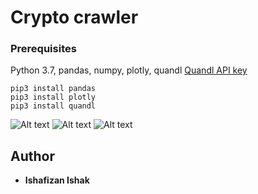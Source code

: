 # Crypto crawler
### Prerequisites
Python 3.7, pandas, numpy, plotly, quandl
[Quandl API key](https://docs.quandl.com/docs/getting-started)

```
pip3 install pandas
pip3 install plotly
pip3 install quandl
```

![Alt text](relative/path/to/img.jpg?raw=true "Title")
![Alt text](relative/path/to/img.jpg?raw=true "Title")
![Alt text](relative/path/to/img.jpg?raw=true "Title")

## Author
* **Ishafizan Ishak**


